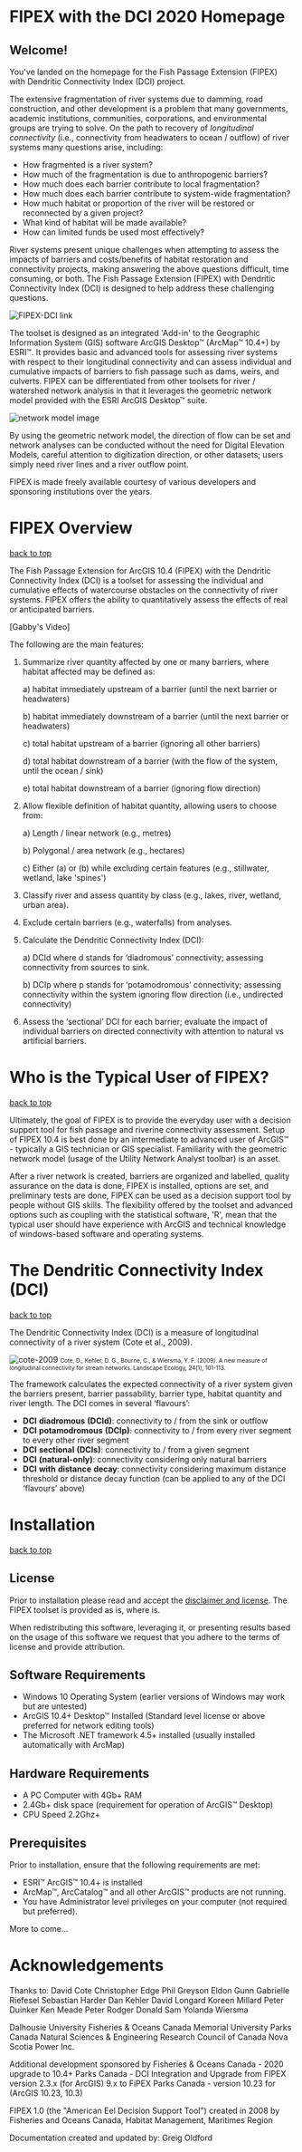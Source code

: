 
# FIPEX with the DCI 2020 Homepage

## Welcome! 

You've landed on the homepage for the Fish Passage Extension (FIPEX) with Dendritic Connectivity Index (DCI) project. 

The extensive fragmentation of river systems due to damming, road construction, and other development is a problem that many governments, academic institutions, communities, corporations, and environmental groups are trying to solve.  On the path to recovery of _longitudinal_ _connectivity_ (i.e., connectivity from headwaters to ocean / outflow) of river systems many questions arise, including:  

* How fragmented is a river system?
* How much of the fragmentation is due to anthropogenic barriers?
* How much does each barrier contribute to local fragmentation? 
* How much does each barrier contribute to system-wide fragmentation?
* How much habitat or proportion of the river will be restored or reconnected by a given project?
* What kind of habitat will be made available?
* How can limited funds be used most effectively?

River systems present unique challenges when attempting to assess the impacts of barriers and costs/benefits of habitat restoration and connectivity projects, making answering the above questions difficult, time consuming, or both. The Fish Passage Extension (FIPEX) with Dendritic Connectivity Index (DCI) is designed to help address these challenging questions. 

![FIPEX-DCI link](./assets/images/FIPEX_DCI_link.png)

The toolset is designed as an integrated 'Add-in' to the Geographic Information System (GIS) software ArcGIS Desktop™ (ArcMap™ 10.4+) by ESRI™.  It provides basic and advanced tools for assessing river systems with respect to their longitudinal connectivity and can assess individual and cumulative impacts of barriers to fish passage such as dams, weirs, and culverts.  FIPEX can be differentiated from other toolsets for river / watershed network analysis in that it leverages the geometric network model provided with the ESRI ArcGIS Desktop™ suite. 

![network model image](./assets/images/network_flow.png)

By using the geometric network model, the direction of flow can be set and network analyses can be conducted without the need for Digital Elevation Models, careful attention to digitization direction, or other datasets; users simply need river lines  and a river outflow point. 

FIPEX is made freely available courtesy of various developers and sponsoring institutions over the years. 

# FIPEX Overview
[back to top](#fipex-with-the-dci-2020-homepage)

The Fish Passage Extension for ArcGIS 10.4 (FIPEX) with the Dendritic Connectivity Index (DCI) is a toolset for assessing the individual and cumulative effects of watercourse obstacles on the connectivity of river systems. FIPEX offers the ability to quantitatively assess the effects of real or anticipated barriers.  

[Gabby's Video]

The following are the main features:   
1.	Summarize river quantity affected by one or many barriers, where habitat affected may be defined as: 

	a)	habitat immediately upstream of a barrier (until the next barrier or headwaters)
	
	b)	habitat immediately downstream of a barrier (until the next barrier or headwaters)
	
	c)	total habitat upstream of a barrier (ignoring all other barriers)
	
	d)	total habitat downstream of a barrier (with the flow of the system, until the ocean / sink)

	e)	total habitat downstream of a barrier (ignoring flow direction)
2.	Allow flexible definition of habitat quantity, allowing users to choose from: 
	
	a)	Length / linear network (e.g., metres)
	
	b)	Polygonal / area network (e.g., hectares) 
	
	c)	Either (a) or (b) while excluding certain features (e.g., stillwater, wetland, lake 'spines')
3.	Classify river and assess quantity by class (e.g., lakes, river, wetland, urban area). 
4.	Exclude certain barriers (e.g., waterfalls) from analyses.
5.	Calculate the Dendritic Connectivity Index (DCI): 
	
	a)	DCId where d stands for ‘diadromous’ connectivity; assessing connectivity from sources to sink. 
	
	b)	DCIp where p stands for ‘potamodromous’ connectivity; assessing connectivity within the system ignoring flow direction (i.e., undirected connectivity)
6.	Assess the ‘sectional’ DCI for each barrier; evaluate the impact of individual barriers on directed connectivity with attention to natural vs artificial barriers.


# Who is the Typical User of FIPEX?
[back to top](#fipex-with-the-dci-2020-homepage)

Ultimately, the goal of FIPEX is to provide the everyday user with a decision support tool for fish passage and riverine connectivity assessment.  Setup of FIPEX 10.4 is best done by an intermediate to advanced user of ArcGIS™ - typically a GIS technician or GIS specialist. Familiarity with the geometric network model (usage of the Utility Network Analyst toolbar) is an asset. 

After a river network is created, barriers are organized and labelled, quality assurance on the data is done, FIPEX is installed, options are set, and preliminary tests are done, FIPEX can be used as a decision support tool by people without GIS skills. The flexibility offered by the toolset and advanced options such as coupling with the statistical software, 'R', mean that the typical user should have experience with ArcGIS and technical knowledge of windows-based software and operating systems.  


# The Dendritic Connectivity Index (DCI)
[back to top](#fipex-with-the-dci-2020-homepage)

The Dendritic Connectivity Index (DCI) is a measure of longitudinal connectivity of a river system (Cote et al., 2009). 

![cote-2009](./assets/images/cote2009figure.PNG)
<font size="-2">Cote, D., Kehler, D. G., Bourne, C., & Wiersma, Y. F. (2009). A new measure of longitudinal connectivity for stream networks. Landscape Ecology, 24(1), 101-113.</font>

The framework calculates the expected connectivity of a river system given the barriers present, barrier passability, barrier type, habitat quantity and river length. The DCI comes in several ‘flavours’: 
* __DCI__ __diadromous__ __(DCId)__: connectivity to / from the sink or outflow
* __DCI__ __potamodromous__ __(DCIp)__: connectivity to / from every river segment to every other river segment
* __DCI__ __sectional__ __(DCIs)__: connectivity to / from a given segment
* __DCI__ __(natural-only)__: connectivity considering only natural barriers
* __DCI__ __with__ __distance__ __decay__: connectivity considering maximum distance threshold or distance decay function (can be applied to any of the DCI ‘flavours’ above)

# Installation
[back to top](#fipex-with-the-dci-2020-homepage)

## License
Prior to installation please read and accept the [disclaimer and license](https://github.com/goldford/FIPEX_with_DCI_Website/blob/master/LICENSE).  The FIPEX toolset is provided as is, where is.

When redistributing this software, leveraging it, or presenting results based on the usage of this software we request that you adhere to the terms of license and provide attribution. 

## Software Requirements
* Windows 10 Operating System (earlier versions of Windows may work but are untested)
* ArcGIS 10.4+ Desktop™ Installed (Standard level license or above preferred for network editing tools)
* The Microsoft .NET framework 4.5+ installed (usually installed automatically with ArcMap)

## Hardware Requirements
* A PC Computer with 4Gb+ RAM 
* 2.4Gb+ disk space (requirement for operation of ArcGIS™ Desktop)
* CPU Speed 2.2Ghz+

## Prerequisites
Prior to installation, ensure that the following requirements are met: 
* ESRI™ ArcGIS™ 10.4+ is installed
* ArcMap™, ArcCatalog™ and all other ArcGIS™ products are not running. 
* You have Administrator level privileges on your computer (not required but preferred).

More to come...

# Acknowledgements

Thanks to: 
David Cote
Christopher Edge
Phil Greyson
Eldon Gunn
Gabrielle Riefesel
Sebastian Harder
Dan Kehler
David Longard
Koreen Millard
Peter Duinker
Ken Meade
Peter Rodger
Donald Sam 
Yolanda Wiersma

Dalhousie University
Fisheries & Oceans Canada
Memorial University
Parks Canada
Natural Sciences & Engineering Research Council of Canada
Nova Scotia Power Inc.

Additional development sponsored by
Fisheries & Oceans Canada - 2020 upgrade to 10.4+ 
Parks Canada - DCI Integration and Upgrade from FIPEX version 2.3.x (for ArcGIS) 9.x to FiPEX 
Parks Canada - version 10.23 for (ArcGIS 10.23, 10.3)

FIPEX 1.0 (the "American Eel Decision Support Tool") created in 2008 by
Fisheries and Oceans Canada, Habitat Management, Maritimes Region 

Documentation created and updated by:
Greig Oldford 